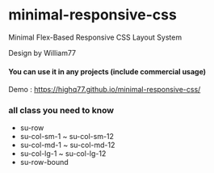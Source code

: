 # minimal-responsive-css
Minimal Flex-Based Responsive CSS Layout System

Design by William77
#### You can use it in any projects (include commercial usage)

Demo : https://highq77.github.io/minimal-responsive-css/
 

### all class you need to know
 * su-row
 * su-col-sm-1 ~ su-col-sm-12
 * su-col-md-1 ~ su-col-md-12
 * su-col-lg-1 ~ su-col-lg-12
 * su-row-bound